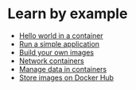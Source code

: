 <!--[metadata]>
+++
aliases = [
"/engine/userguide/containers/",
]
title = "Learn by example"
description = "Explains how to work with containers"
keywords = ["docker, introduction, documentation, about, technology, docker.io, user, guide, user's, manual, platform, framework, home,  intro"]
identifier="engine_learn"
parent = "engine_learn_menu"
weight="-80"
+++
<![end-metadata]-->

# Learn by example

* [Hello world in a container](dockerizing.md)
* [Run a simple application](usingdocker.md)
* [Build your own images](dockerimages.md)
* [Network containers](networkingcontainers.md)
* [Manage data in containers](dockervolumes.md)
* [Store images on Docker Hub](dockerrepos.md)
